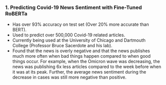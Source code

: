 ### 1. Predicting Covid-19 News Sentiment with Fine-Tuned RoBERTa

- Has over 93% accuracy on test set (Over 20% more accurate than BERT).
- Used to predict over 500,000 Covid-19 related articles.
- Currently being used at the University of Chicago and Dartmouth College (Professor Bruce Sacerdote and his lab).
- Found that the news is overly negative and that the news publishes much more often when bad things happen compared to when good things occur. For example, when the Omicron wave was decreasing, the news was publishing 6x less articles compared to the week before when it was at its peak. Further, the average news sentiment during the decrease in cases was still more negative than positive. 


